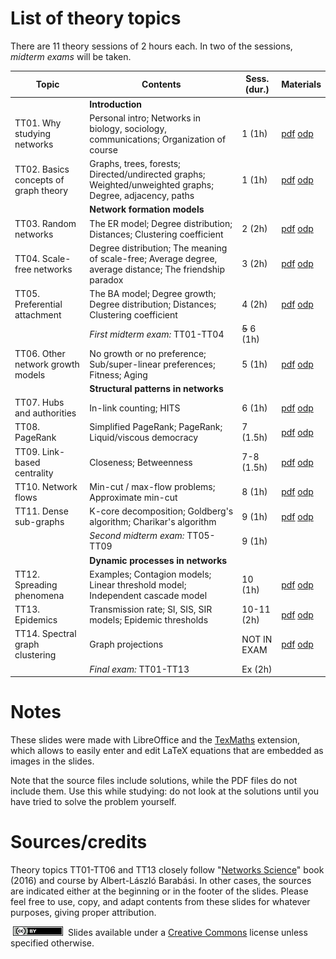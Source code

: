 # List of theory topics

There are 11 theory sessions of 2 hours each. In two of the sessions, *midterm exams* will be taken.

| Topic                                 | Contents                                                                                                 | Sess. (dur.)                     | Materials |
|---------------------------------------|----------------------------------------------------------------------------------------------------------|-------------------------------|----------|
|                                       | **Introduction**      |  |  |
| TT01. Why studying networks           | Personal intro; Networks in biology, sociology, communications; Organization of course                   | 1 (1h)                     | [pdf](pdf/tt01_complex_networks.pdf) [odp](tt01_complex_networks.odp) |
| TT02. Basics concepts of graph theory | Graphs, trees, forests; Directed/undirected graphs; Weighted/unweighted graphs; Degree, adjacency, paths | 1 (1h) | [pdf](pdf/tt02_graph_theory_basics.pdf) [odp](tt02_graph_theory_basics.odp) |
|                                       | **Network formation models**      |  |  |
| TT03. Random networks                 | The ER model; Degree distribution; Distances; Clustering coefficient                                     | 2 (2h)         | [pdf](pdf/tt03_random_networks.pdf) [odp](tt03_random_networks.odp)         
| TT04. Scale-free networks             | Degree distribution; The meaning of scale-free; Average degree, average distance; The friendship paradox | 3 (2h) | [pdf](pdf/tt04_scale_free_networks.pdf) [odp](tt04_scale_free_networks.odp)        |
| TT05. Preferential attachment         | The BA model; Degree growth; Degree distribution; Distances; Clustering coefficient                      | 4 (2h)        | [pdf](pdf/tt05_preferential_attachment.pdf) [odp](tt05_preferential_attachment.odp)        |
| | *First midterm exam:* TT01-TT04 | <strike>5</strike> 6 (1h) | |
| TT06. Other network growth models     | No growth or no preference; Sub/super-linear preferences; Fitness; Aging                                 | 5 (1h)        | [pdf](pdf/tt06_other_growth_models.pdf) [odp](tt06_other_growth_models.odp)        |
|                                       | **Structural patterns in networks**      |  |  |
| TT07. Hubs and authorities            | In-link counting; HITS                                                                                   | 6 (1h)        | [pdf](pdf/tt07_hubs_authorities.pdf) [odp](tt07_hubs_authorities.odp)        |
| TT08. PageRank                        | Simplified PageRank; PageRank; Liquid/viscous democracy                                                  | 7 (1.5h) | [pdf](pdf/tt08_pagerank.pdf) [odp](tt08_pagerank.odp)       |
| TT09. Link-based centrality           | Closeness; Betweenness                                                                                   | 7-8 (1.5h)       | [pdf](pdf/tt09_closeness_betweenness.pdf) [odp](tt09_closeness_betweenness.odp)       |
| TT10. Network flows                   | Min-cut / max-flow problems; Approximate min-cut                                                         | 8 (1h)  | [pdf](pdf/tt10_network_flows.pdf) [odp](tt10_network_flows.odp)  |
| TT11. Dense sub-graphs                | K-core decomposition; Goldberg's algorithm; Charikar's algorithm                                         | 9 (1h)  | [pdf](pdf/tt11_dense_subgraphs.pdf) [odp](tt11_dense_subgraphs.odp)       |
| | *Second midterm exam:* TT05-TT09 | 9 (1h) | |
|                                       | **Dynamic processes in networks**      |  |  |
| TT12. Spreading phenomena             | Examples; Contagion models; Linear threshold model; Independent cascade model                            | 10 (1h)        | [pdf](pdf/tt12_spreading_phenomena.pdf) [odp](tt12_spreading_phenomena.odp) |
| TT13. Epidemics                       | Transmission rate; SI, SIS, SIR models; Epidemic thresholds                                              | 10-11 (2h)       | [pdf](pdf/tt13_epidemics.pdf) [odp](tt13_epidemics.odp) |
| TT14. Spectral graph clustering       | Graph projections                                                                        | NOT IN EXAM       | [pdf](pdf/tt14_spectral_graph_clustering.pdf) [odp](tt14_spectral_graph_clustering.odp) |
| | *Final exam:* TT01-TT13 | Ex (2h) | |

# Notes

These slides were made with LibreOffice and the [TexMaths](https://extensions.libreoffice.org/extensions/texmaths-1) extension, which allows to easily enter and edit LaTeX equations that are embedded as images in the slides.

Note that the source files include solutions, while the PDF files do not include them. Use this while studying: do not look at the solutions until you have tried to solve the problem yourself.

# Sources/credits

Theory topics TT01-TT06 and TT13 closely follow "[Networks Science](http://networksciencebook.com/)" book (2016) and course by Albert-László Barabási. In other cases, the sources are indicated either at the beginning or in the footer of the slides. Please feel free to use, copy, and adapt contents from these slides for whatever purposes, giving proper attribution.

[<img src="../upf/cc-by-80x15.png" width="80" height="15" hspace="4"/>](https://creativecommons.org/licenses/by/4.0/) Slides available under a [Creative Commons](https://creativecommons.org/licenses/by/4.0/) license unless specified otherwise.
